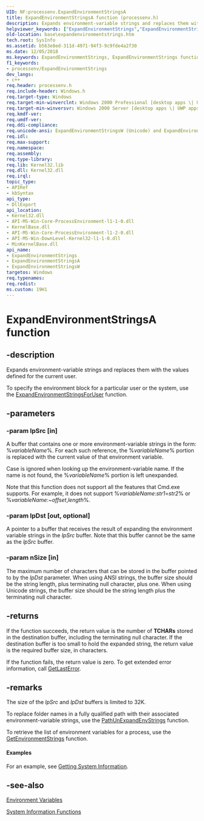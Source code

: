 ```yaml
---
UID: NF:processenv.ExpandEnvironmentStringsA
title: ExpandEnvironmentStringsA function (processenv.h)
description: Expands environment-variable strings and replaces them with the values defined for the current user.helpviewer_keywords: ["ExpandEnvironmentStrings","ExpandEnvironmentStrings function","ExpandEnvironmentStringsA","ExpandEnvironmentStringsW","_win32_expandenvironmentstrings","base.expandenvironmentstrings","processenv/ExpandEnvironmentStrings","processenv/ExpandEnvironmentStringsA","processenv/ExpandEnvironmentStringsW"]
old-location: base\expandenvironmentstrings.htm
tech.root: SysInfo
ms.assetid: b563e8ed-311d-4971-94f3-9c9fde4a2f30
ms.date: 12/05/2018
ms.keywords: ExpandEnvironmentStrings, ExpandEnvironmentStrings function, ExpandEnvironmentStringsA, ExpandEnvironmentStringsW, _win32_expandenvironmentstrings, base.expandenvironmentstrings, processenv/ExpandEnvironmentStrings, processenv/ExpandEnvironmentStringsA, processenv/ExpandEnvironmentStringsW
f1_keywords:
- processenv/ExpandEnvironmentStrings
dev_langs:
- c++
req.header: processenv.h
req.include-header: Windows.h
req.target-type: Windows
req.target-min-winverclnt: Windows 2000 Professional [desktop apps \| UWP apps]
req.target-min-winversvr: Windows 2000 Server [desktop apps \| UWP apps]
req.kmdf-ver: 
req.umdf-ver: 
req.ddi-compliance: 
req.unicode-ansi: ExpandEnvironmentStringsW (Unicode) and ExpandEnvironmentStringsA (ANSI)
req.idl: 
req.max-support: 
req.namespace: 
req.assembly: 
req.type-library: 
req.lib: Kernel32.lib
req.dll: Kernel32.dll
req.irql: 
topic_type:
- APIRef
- kbSyntax
api_type:
- DllExport
api_location:
- Kernel32.dll
- API-MS-Win-Core-ProcessEnvironment-l1-1-0.dll
- KernelBase.dll
- API-MS-Win-Core-ProcessEnvironment-l1-2-0.dll
- API-MS-Win-DownLevel-Kernel32-l1-1-0.dll
- MinKernelBase.dll
api_name:
- ExpandEnvironmentStrings
- ExpandEnvironmentStringsA
- ExpandEnvironmentStringsW
targetos: Windows
req.typenames: 
req.redist: 
ms.custom: 19H1
---
```


# ExpandEnvironmentStringsA function


## -description


Expands environment-variable strings and replaces them with the values defined for the current user.

To specify the environment block for a particular user or the system, use the <a href="/windows/win32/api/userenv/nf-userenv-expandenvironmentstringsforusera">ExpandEnvironmentStringsForUser</a> function.


## -parameters




### -param lpSrc [in]

A buffer that contains one or more environment-variable strings in the form: %<i>variableName</i>%. For each such reference, the %<i>variableName</i>% portion is replaced with the current value of that environment variable. 




Case is ignored when looking up the environment-variable name. If the name is not found, the %<i>variableName</i>% portion is left unexpanded.

Note that this function does not support all the features that Cmd.exe supports. For example, it does not support %<i>variableName</i>:<i>str1</i>=<i>str2</i>% or %<i>variableName</i>:~<i>offset</i>,<i>length</i>%.


### -param lpDst [out, optional]

A pointer to a buffer that receives the result of expanding the environment variable strings in the <i>lpSrc</i> buffer. Note that this buffer cannot be the same as the <i>lpSrc</i> buffer.


### -param nSize [in]

The maximum number of characters that can be stored in the buffer pointed to by the <i>lpDst</i> parameter. When using ANSI strings, the buffer size should be the string length, plus terminating null character, plus one. When using Unicode strings, the buffer size should be the string length plus the terminating null character.


## -returns



If the function succeeds, the return value is the number of <b>TCHARs</b> stored in the destination buffer, including the terminating null character. If the destination buffer is too small to hold the expanded string, the return value is the required buffer size, in characters.

If the function fails, the return value is zero. To get extended error information, call 
<a href="https://docs.microsoft.com/windows/desktop/api/errhandlingapi/nf-errhandlingapi-getlasterror">GetLastError</a>.




## -remarks



The size of the <i>lpSrc</i> and <i>lpDst</i> buffers is limited to 32K.

To replace folder names in a fully qualified path with their associated environment-variable strings, use the <a href="https://docs.microsoft.com/windows/desktop/api/shlwapi/nf-shlwapi-pathunexpandenvstringsa">PathUnExpandEnvStrings</a> function.

To retrieve the list of environment variables for a process, use the <a href="https://docs.microsoft.com/windows/desktop/api/rrascfg/nf-rrascfg-ieapproviderconfig-initialize">GetEnvironmentStrings</a> function.


#### Examples

For an example, see 
<a href="https://docs.microsoft.com/windows/desktop/SysInfo/getting-system-information">Getting System Information</a>.

<div class="code"></div>



## -see-also




<a href="https://docs.microsoft.com/windows/desktop/ProcThread/environment-variables">Environment Variables</a>



<a href="https://docs.microsoft.com/windows/desktop/SysInfo/system-information-functions">System
		  Information Functions</a>
 

 

